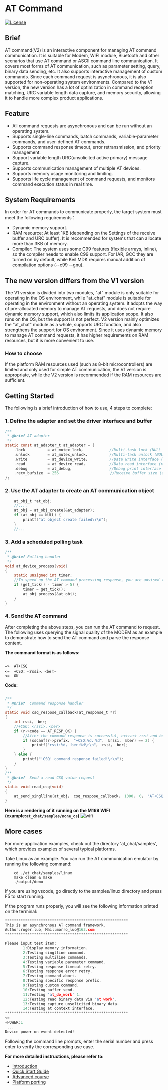 # AT Command

[![License](https://img.shields.io/badge/license-Apache%202-green.svg)](https://gitee.com/moluo-tech/AT-Command/blob/master/LICENSE)

## Brief

AT command(V2) is an interactive component for managing AT command communication. It is suitable for Modem, WIFI module, Bluetooth and other scenarios that use AT command or ASCII command line communication. It covers most forms of AT communication, such as parameter setting, query, binary data sending, etc. It also supports interactive management of custom commands. Since each command request is asynchronous, it is also supported for non-operating system environments. Compared to the V1 version, the new version has a lot of optimization in command reception matching, URC variable length data capture, and memory security, allowing it to handle more complex product applications.

## Feature
- All command requests are asynchronous and can be run without an operating system.
- Supports single-line commands, batch commands, variable-parameter commands, and user-defined AT commands.
- Supports command response timeout, error retransmission, and priority management.
- Support variable length URC(unsolicited active primary) message capture.
- Supports communication management of multiple AT devices.
- Supports memory usage monitoring and limiting.
- Supports life cycle management of command requests, and monitors command execution status in real time.

## System Requirements

In order for AT commands to communicate properly, the target system must meet the following requirements：
- Dynamic memory support.
- RAM resource: At least 1KB (depending on the Settings of the receive buffer and URC buffer). It is recommended for systems that can allocate more than 3KB of memory.
- Compiler: The system uses some C99 features (flexible arrays, inline), so the compiler needs to enable C99 support. For IAR, GCC they are turned on by default, while Keil MDK requires manual addition of compilation options (--c99 --gnu).

## The new version differs from the V1 version

The V1 version is divided into two modules, "at" module is only suitable for operating in the OS environment, while "at_chat" module is suitable for operating in the environment without an operating system. It adopts the way of pre-allocated memory to manage AT requests, and does not require dynamic memory support, which also limits its application scope. It also runs on the OS, but the support is not perfect. V2 version mainly optimizes the "at_chat" module as a whole, supports URC function, and also strengthens the support for OS environment. Since it uses dynamic memory to manage AT command requests, it has higher requirements on RAM resources, but it is more convenient to use.

### How to choose
If the platform RAM resources used (such as 8-bit microcontrollers) are limited and only used for simple AT communication, the V1 version is appropriate, while the V2 version is recommended if the RAM resources are sufficient.

## Getting Started

The following is a brief introduction of how to use, 4 steps to complete:

### 1. Define the adapter and set the driver interface and buffer

```c
/**
 * @brief AT adapter
 */
static const at_adapter_t at_adapter = {
    .lock          = at_mutex_lock，           //Multi-task lock (NULL for non-OS)
    .unlock        = at_mutex_unlock，         //Multi-task unlock (NULL for non-OS)
    .write         = at_device_write，         //Data write interface (non-blocking)
    .read          = at_device_read，          //Data read interface (non-blocking)
    .debug         = at_debug，                //Debug print interface (NULL if not needed)
    .recv_bufsize  = 256                       //Receive buffer size (as required)
};
```

### 2. Use the AT adapter to create an AT communication object
```c
    at_obj_t *at_obj;
    //....
    at_obj = at_obj_create(&at_adapter);
    if (at_obj == NULL) {
        printf("at object create failed\r\n");
    }  
    //...
```

### 3. Add a scheduled polling task
```c
/**
 * @brief Polling handler
 */
void at_device_process(void)
{
    static unsigned int timer;
    //To speed up the AT command processing response, you are advised to poll the AT command once within 5ms.
    if (get_tick() - timer > 5) {
        timer = get_tick();
        at_obj_process(&at_obj);
    }    
}

```
### 4. Send the AT command

After completing the above steps, you can run the AT command to request. The following uses querying the signal quality of the MODEM as an example to demonstrate how to send the AT command and parse the response content.

**The command format is as follows:**

```shell

=>  AT+CSQ
<=  +CSQ: <rssi>，<ber>
<=  OK

```

**Code:**

```C

/**
 * @brief  Command response handler
 */
static void csq_respose_callback(at_response_t *r)   
{
    int rssi， ber;
    //+CSQ: <rssi>，<ber>
    if (r->code == AT_RESP_OK) {
        //After the command response is successful, extract rssi and ber
        if (sscanf(r->prefix， "+CSQ:%d，%d"， &rssi， &ber) == 2) {
            printf("rssi:%d， ber:%d\r\n"， rssi， ber);
        }
    } else {
        printf("'CSQ' command response failed!\r\n");
    }
}  
/**
 * @brief  Send a read CSQ value request
 */
static void read_csq(void)
{
    at_send_singlline(at_obj， csq_respose_callback， 1000， 0， "AT+CSQ"); 
}

```
**Here is a rendering of it running on the M169 WIFI (example:`at_chat/samples/none_os`)**
![wifi](images/../docs/images/wifi.png)

## More cases
For more application examples, check out the directory 'at_chat/samples', which provides examples of several typical platforms.

Take Linux as an example. You can run the AT communication emulator by running the following command:

```shell
    cd ./at_chat/samples/linux
    make clean & make
    ./output/demo
```

If you are using vscode, go directly to the samples/linux directory and press F5 to start running.

If the program runs properly, you will see the following information printed on the terminal:

```c
*******************************************************
This is an asynchronous AT command framework.
Author:roger.luo, Mail:morro_luo@163.com
*******************************************************

Please input test item:
        1:Display memory information.
        2:Testing singlline command.
        3:Testing multiline commands.
        4:Testing variable parameter command.
        5:Testing response timeout retry.
        6:Testing response error retry.
        7:Testing command abort.
        8:Testing specific response prefix.
        9:Testing custom command.
        10:Testing buffer send.
        11:Testing 'at_do_work' 1.
        12:Testing read binary data via 'at work'.
        13:Testing capture unsolicited binary data.
        14:Testing at context interface.
*******************************************************
<=
+POWER:1
 ...
Device power on event detected!
```

Following the command line prompts, enter the serial number and press enter to verify the corresponding use case.


**For more detailed instructions, please refer to:**

- [Introduction](http://moluo-tech.gitee.io/at-command/#/README.md)
- [Quick Start Guide](http://moluo-tech.gitee.io/at-command/#/quickStart.m)
- [Advanced course](http://moluo-tech.gitee.io/at-command/#/Expert.md)
- [Platform porting](http://moluo-tech.gitee.io/at-command/#/Porting.md)
